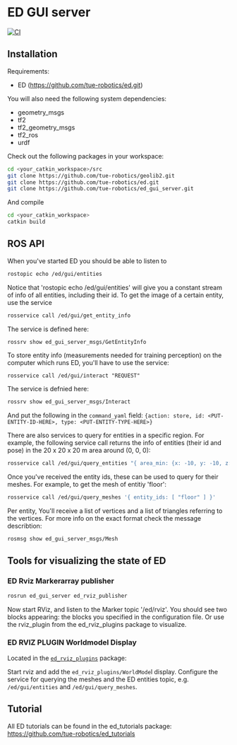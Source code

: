 # ED GUI server

[![CI](https://github.com/tue-robotics/ed_gui_server/actions/workflows/main.yml/badge.svg)](https://github.com/tue-robotics/ed_gui_server/actions/workflows/main.yml)

## Installation

Requirements:

* ED (<https://github.com/tue-robotics/ed.git>)

You will also need the following system dependencies:

* geometry_msgs
* tf2
* tf2_geometry_msgs
* tf2_ros
* urdf

Check out the following packages in your workspace:

```bash
cd <your_catkin_workspace>/src
git clone https://github.com/tue-robotics/geolib2.git
git clone https://github.com/tue-robotics/ed.git
git clone https://github.com/tue-robotics/ed_gui_server.git
```

And compile

```bash
cd <your_catkin_workspace>
catkin build
```

## ROS API

 When you've started ED you should be able to listen to

```bash
rostopic echo /ed/gui/entities
```

Notice that 'rostopic echo /ed/gui/entities' will give you a constant stream of info of all entities, including their id. To get the image of a certain entity, use the service

```bash
rosservice call /ed/gui/get_entity_info
```

The service is defined here:

```bash
rossrv show ed_gui_server_msgs/GetEntityInfo
```

To store entity info (measurements needed for training perception) on the computer which runs ED, you'll have to use the service:

```text
rosservice call /ed/gui/interact "REQUEST"
```

The service is defnied here:

```bash
rossrv show ed_gui_server_msgs/Interact
```

And put the following in the `command_yaml` field: `{action: store, id: <PUT-ENTITY-ID-HERE>, type: <PUT-ENTITY-TYPE-HERE>}`

There are also services to query for entities in a specific region. For example, the following service call returns the info of entities (their id and pose) in the 20 x 20 x 20 m area around (0, 0, 0):

```bash
rosservice call /ed/gui/query_entities "{ area_min: {x: -10, y: -10, z: -10}, area_max: {x: 10, y: 10, z: 10} }"
```

Once you've received the entity ids, these can be used to query for their meshes. For example, to get the mesh of entitiy 'floor':

```bash
rosservice call /ed/gui/query_meshes '{ entity_ids: [ "floor" ] }'
```

Per entity, You'll receive a list of vertices and a list of triangles referring to the vertices. For more info on the exact format check the message describtion:

```bash
rosmsg show ed_gui_server_msgs/Mesh
```

## Tools for visualizing the state of ED

### ED Rviz Markerarray publisher

```bash
rosrun ed_gui_server ed_rviz_publisher
```

Now start RViz, and listen to the Marker topic '/ed/rviz'. You should see two blocks appearing: the blocks you specified in the configuration file. Or use the rviz_plugin from the ed_rviz_plugins package to visualize.

### ED RVIZ PLUGIN Worldmodel Display

Located in the [`ed_rviz_plugins`](https://github.com/tue-robotics/ed_rviz_plugins.git) package:

Start rviz and add the `ed_rviz_plugins/WorldMode`l display. Configure the service for querying the meshes and the ED entities topic, e.g. `/ed/gui/entities` and `/ed/gui/query_meshes`.

## Tutorial

All ED tutorials can be found in the ed_tutorials package: <https://github.com/tue-robotics/ed_tutorials>
